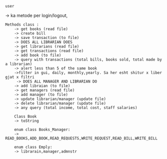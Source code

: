     user 
   -> ka metode per login/logout, 

    Methods class : 
        -> get books (read file)
        -> create bill
        -> save transaction (to file)
        -> DOES ALL LIBRARIAN DOES
        -> get librarians (read file)
        -> get transactions (read file)
        -> add book (to file)
        -> query with transactions (total bills, books sold, total made by a librarian)
        -> alert less than 5 of the same book
        ->filter in gui, daily, monthly,yearly. Sa her esht shitur x liber gjat x filtri
         -> DOES ALL MANAGER AND LIBRARIAN DO
        -> add libraian (to file)
        -> get managers (read file)
        -> add manager (to file)
        -> update librarian/manager (update file)
        -> delete librarian/manager (update file)
        -> any query (total income, total cost, staff salaries)

        Class Book
        -> toString

        enum class Books_Manager:
        -> READ_BOOKS,ADD_BOOK,READ_REQUESTS,WRITE_REQUEST,READ_BILL,WRITE_BILL

        enum class Emply:
        -> librarain,manager,admnstr